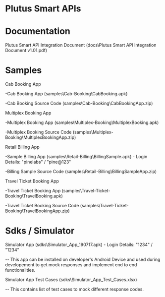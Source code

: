 # Plutus Smart APIs

# Documentation

Plutus Smart API Integration Document (docs\Plutus Smart API Integration Document v1.01.pdf)

# Samples

Cab Booking App

  -Cab Booking App (samples\Cab-Booking\CabBooking.apk)
  
  -Cab Booking Source Code (samples\Cab-Booking\CabBookingApp.zip)
  
  Multiplex Booking App

  -Multiplex Booking App (samples\Multiplex-Booking\MultiplexBooking.apk)
  
  -Multiplex Booking Source Code (samples\Multiplex-Booking\MultiplexBookingApp.zip)

Retail Billing App

  -Sample Billing App (samples\Retail-Billing\BillingSample.apk) - Login Details: "pinelabs" / "pine@123"
  
  -Billing Sample Source Code (samples\Retail-Billing\BillingSampleApp.zip)
  
Travel Ticket Booking App

  -Travel Ticket Booking App (samples\Travel-Ticket-Booking\TravelBooking.apk)
  
  -Travel Ticket Booking Source Code (samples\Travel-Ticket-Booking\TravelBookingApp.zip)
 


# Sdks / Simulator

Simulator App (sdks\Simulator_App_190717.apk) - Login Details: "1234" / "1234"

-- This app can be installed on developer's Android Device and used during developement to get mock responses and implement end to end functionalities.

Simulator App Test Cases (sdks\Simulator_App_Test_Cases.xlsx)

-- This contains list of test cases to mock different response codes.
